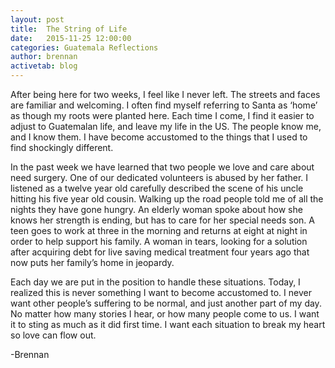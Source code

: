 ```yaml
---
layout: post
title:  The String of Life
date:   2015-11-25 12:00:00
categories: Guatemala Reflections
author: brennan
activetab: blog
---
```


After being here for two weeks, I feel like I never left. The streets and faces are familiar and 
welcoming. I often find myself referring to Santa as ‘home’ as though my roots were planted here. Each 
time I come, I find it easier to adjust to Guatemalan life, and leave my life in the US. The people know 
me, and I know them. I have become accustomed to the things that I used to find shockingly different.

In the past week we have learned that two people we love and care about need surgery. One of our 
dedicated volunteers is abused by her father. I listened as a twelve year old carefully described the 
scene of his uncle hitting his five year old cousin. Walking up the road people told me of all the nights 
they have gone hungry. An elderly woman spoke about how she knows her strength is ending, but has 
to care for her special needs son. A teen goes to work at three in the morning and returns at eight at 
night in order to help support his family. A woman in tears, looking for a solution after acquiring debt for 
live saving medical treatment four years ago that now puts her family’s home in jeopardy.

Each day we are put in the position to handle these situations. Today, I realized this is never something 
I want to become accustomed to. I never want other people’s suffering to be normal, and just another 
part of my day. No matter how many stories I hear, or how many people come to us. I want it to sting as 
much as it did first time. I want each situation to break my heart so love can flow out. 

<p class="meta">-Brennan</p>
